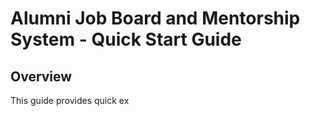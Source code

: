 # Alumni Job Board and Mentorship System - Quick Start Guide

## Overview
This guide provides quick ex